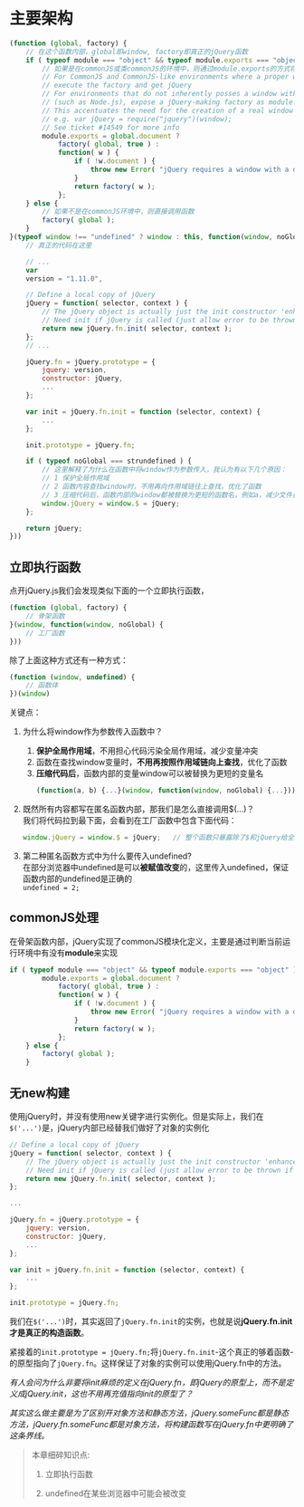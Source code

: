 # 主要架构

```js
(function (global, factory) {
    // 在这个函数内部，global即window, factory即真正的jQuery函数
    if ( typeof module === "object" && typeof module.exports === "object" ) {
        // 如果是在commonJS或类commonJS的环境中，则通过module.exports的方式将factory暴露出去
        // For CommonJS and CommonJS-like environments where a proper window is present,
        // execute the factory and get jQuery
        // For environments that do not inherently posses a window with a document
        // (such as Node.js), expose a jQuery-making factory as module.exports
        // This accentuates the need for the creation of a real window
        // e.g. var jQuery = require("jquery")(window);
        // See ticket #14549 for more info
        module.exports = global.document ?
            factory( global, true ) :
            function( w ) {
                if ( !w.document ) {
                    throw new Error( "jQuery requires a window with a document" );
                }
                return factory( w );
            };
    } else {
        // 如果不是在commonJS环境中，则直接调用函数
        factory( global );
    }
}(typeof window !== "undefined" ? window : this, function(window, noGlobal) {
    // 真正的代码在这里

    // ...
    var
    version = "1.11.0",

    // Define a local copy of jQuery
    jQuery = function( selector, context ) {
        // The jQuery object is actually just the init constructor 'enhanced'
        // Need init if jQuery is called (just allow error to be thrown if not included)
        return new jQuery.fn.init( selector, context );
    };
    // ...

    jQuery.fn = jQuery.prototype = {
        jquery: version,
        constructor: jQuery,
        ...
    };

    var init = jQuery.fn.init = function (selector, context) {
        ...
    };

    init.prototype = jQuery.fn;

    if ( typeof noGlobal === strundefined ) {
        // 这里解释了为什么在函数中将window作为参数传入，我认为有以下几个原因：
        // 1 保护全局作用域
        // 2 函数内容查找window时，不用再向作用域链往上查找，优化了函数
        // 3 压缩代码后，函数内部的window都被替换为更短的函数名，例如a，减少文件量(虽然很小，但是思想要有)
        window.jQuery = window.$ = jQuery;
    };

    return jQuery;
}))
```

## 立即执行函数

点开jQuery.js我们会发现类似下面的一个立即执行函数，

```js
(function (global, factory) {
    // 骨架函数
}(window, function(window, noGlobal) {
    // 工厂函数
}))
```

除了上面这种方式还有一种方式：

```javascript
(function (window, undefined) {
    // 函数体
})(window)
```

关键点：

1. 为什么将window作为参数传入函数中？
   1. **保护全局作用域**，不用担心代码污染全局作用域，减少变量冲突
   2. 函数在查找window变量时，**不用再按照作用域链向上查找**，优化了函数
   3. **压缩代码后**，函数内部的变量window可以被替换为更短的变量名
      ```js
      (function(a, b) {...}(window, function(window, noGlobal) {...}))
      ```
2. 既然所有内容都写在匿名函数内部，那我们是怎么直接调用$\(...\)？  
   我们将代码拉到最下面，会看到在工厂函数中包含下面代码：

   ```js
   window.jQuery = window.$ = jQuery;   // 整个函数只暴露除了$和jQuery给全局作用域，避免了变量重试
   ```

3. 第二种匿名函数方式中为什么要传入undefined?  
   在部分浏览器中undefined是可以**被赋值改变**的，这里传入undefined，保证函数内部的undefined是正确的  
   `undefined = 2;`

## commonJS处理

在骨架函数内部，jQuery实现了commonJS模块化定义，主要是通过判断当前运行环境中有没有**module**来实现

```javascript
if ( typeof module === "object" && typeof module.exports === "object" ) { 
        module.exports = global.document ?
            factory( global, true ) :
            function( w ) {
                if ( !w.document ) {
                    throw new Error( "jQuery requires a window with a document" );
                }
                return factory( w );
            };
    } else {
        factory( global );
    }
```

## 无new构建

使用jQuery时，并没有使用new关键字进行实例化。但是实际上，我们在`$('...')`是，jQuery内部已经替我们做好了对象的实例化

```javascript
// Define a local copy of jQuery
jQuery = function( selector, context ) {
    // The jQuery object is actually just the init constructor 'enhanced'
    // Need init if jQuery is called (just allow error to be thrown if not included)
    return new jQuery.fn.init( selector, context );
};

...

jQuery.fn = jQuery.prototype = {
    jquery: version,
    constructor: jQuery,
    ...
};

var init = jQuery.fn.init = function (selector, context) {
    ...
};

init.prototype = jQuery.fn;
```

我们在`$('...')`时，其实返回了`jQuery.fn.init`的实例，也就是说**jQuery.fn.init才是真正的构造函数**。

紧接着的`init.prototype = jQuery.fn;`将`jQuery.fn.init`-这个真正的够着函数-的原型指向了`jQuery.fn`。这样保证了对象的实例可以使用jQuery.fn中的方法。

_有人会问为什么非要将init麻烦的定义在jQuery.fn，即jQuery的原型上，而不是定义成jQuery.init，这也不用再充值指向init的原型了？_

_其实这么做主要是为了区别开对象方法和静态方法，jQuery.someFunc都是静态方法，jQuery.fn.someFunc都是对象方法，将构建函数写在jQuery.fn中更明确了这条界线。_



> 本章细碎知识点:
>
> 1. 立即执行函数
>
> 2. undefined在某些浏览器中可能会被改变



